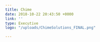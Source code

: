 ```yaml
---
title: Chime
date: 2018-10-22 20:43:50 +0000
link: ''
type: Executive
logo: "/uploads/ChimeSolutions_FINAL.png"

---
```

